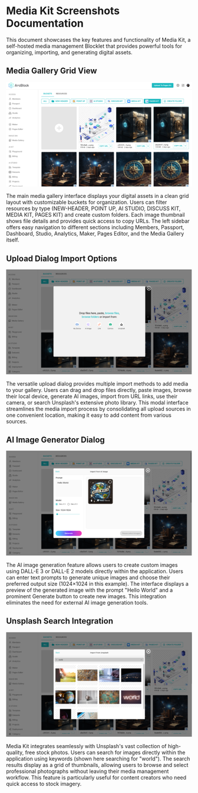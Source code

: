 # Media Kit Screenshots Documentation

This document showcases the key features and functionality of Media Kit, a self-hosted media management Blocklet that provides powerful tools for organizing, importing, and generating digital assets.

## Media Gallery Grid View
![Media Gallery Grid View](./media-gallery-grid-view.png)

The main media gallery interface displays your digital assets in a clean grid layout with customizable buckets for organization. Users can filter resources by type (NEW-HEADER, POINT UP, AI STUDIO, DISCUSS KIT, MEDIA KIT, PAGES KIT) and create custom folders. Each image thumbnail shows file details and provides quick access to copy URLs. The left sidebar offers easy navigation to different sections including Members, Passport, Dashboard, Studio, Analytics, Maker, Pages Editor, and the Media Gallery itself.

## Upload Dialog Import Options
![Upload Dialog Import Options](./upload-dialog-import-options.png)

The versatile upload dialog provides multiple import methods to add media to your gallery. Users can drag and drop files directly, paste images, browse their local device, generate AI images, import from URL links, use their camera, or search Unsplash's extensive photo library. This modal interface streamlines the media import process by consolidating all upload sources in one convenient location, making it easy to add content from various sources.

## AI Image Generator Dialog
![AI Image Generator Dialog](./ai-image-generator-dialog.png)

The AI image generation feature allows users to create custom images using DALL-E 3 or DALL-E 2 models directly within the application. Users can enter text prompts to generate unique images and choose their preferred output size (1024×1024 in this example). The interface displays a preview of the generated image with the prompt "Hello World" and a prominent Generate button to create new images. This integration eliminates the need for external AI image generation tools.

## Unsplash Search Integration
![Unsplash Search Integration](./unsplash-search-integration.png)

Media Kit integrates seamlessly with Unsplash's vast collection of high-quality, free stock photos. Users can search for images directly within the application using keywords (shown here searching for "world"). The search results display as a grid of thumbnails, allowing users to browse and select professional photographs without leaving their media management workflow. This feature is particularly useful for content creators who need quick access to stock imagery.
